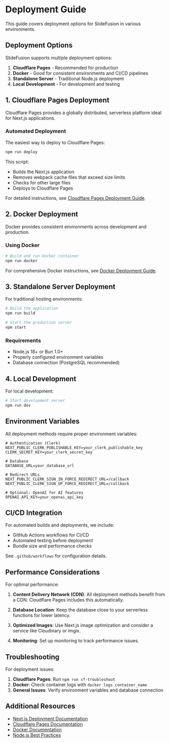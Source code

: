 # Deployment Guide

This guide covers deployment options for SlideFusion in various environments.

## Deployment Options

SlideFusion supports multiple deployment options:

1. **Cloudflare Pages** - Recommended for production
2. **Docker** - Good for consistent environments and CI/CD pipelines
3. **Standalone Server** - Traditional Node.js deployment
4. **Local Development** - For development and testing

## 1. Cloudflare Pages Deployment

Cloudflare Pages provides a globally distributed, serverless platform ideal for Next.js applications.

### Automated Deployment

The easiest way to deploy to Cloudflare Pages:

```bash
npm run deploy
```

This script:

- Builds the Next.js application
- Removes webpack cache files that exceed size limits
- Checks for other large files
- Deploys to Cloudflare Pages

For detailed instructions, see [Cloudflare Pages Deployment Guide](./CLOUDFLARE_DEPLOYMENT.md).

## 2. Docker Deployment

Docker provides consistent environments across development and production.

### Using Docker

```bash
# Build and run Docker container
npm run docker
```

For comprehensive Docker instructions, see [Docker Deployment Guide](./DOCKER_DEPLOYMENT.md).

## 3. Standalone Server Deployment

For traditional hosting environments:

```bash
# Build the application
npm run build

# Start the production server
npm start
```

### Requirements

- Node.js 18+ or Bun 1.0+
- Properly configured environment variables
- Database connection (PostgreSQL recommended)

## 4. Local Development

For local development:

```bash
# Start development server
npm run dev
```

## Environment Variables

All deployment methods require proper environment variables:

```
# Authentication (Clerk)
NEXT_PUBLIC_CLERK_PUBLISHABLE_KEY=your_clerk_publishable_key
CLERK_SECRET_KEY=your_clerk_secret_key

# Database
DATABASE_URL=your_database_url

# Redirect URLs
NEXT_PUBLIC_CLERK_SIGN_IN_FORCE_REDIRECT_URL=/callback
NEXT_PUBLIC_CLERK_SIGN_UP_FORCE_REDIRECT_URL=/callback

# Optional: OpenAI for AI features
OPENAI_API_KEY=your_openai_api_key
```

## CI/CD Integration

For automated builds and deployments, we include:

- GitHub Actions workflows for CI/CD
- Automated testing before deployment
- Bundle size and performance checks

See `.github/workflows` for configuration details.

## Performance Considerations

For optimal performance:

1. **Content Delivery Network (CDN)**: All deployment methods benefit from a CDN. Cloudflare Pages includes this automatically.

2. **Database Location**: Keep the database close to your serverless functions for lower latency.

3. **Optimized Images**: Use Next.js image optimization and consider a service like Cloudinary or imgix.

4. **Monitoring**: Set up monitoring to track performance issues.

## Troubleshooting

For deployment issues:

1. **Cloudflare Pages**: Run `npm run cf-troubleshoot`
2. **Docker**: Check container logs with `docker logs container_name`
3. **General Issues**: Verify environment variables and database connection

## Additional Resources

- [Next.js Deployment Documentation](https://nextjs.org/docs/deployment)
- [Cloudflare Pages Documentation](https://developers.cloudflare.com/pages/)
- [Docker Documentation](https://docs.docker.com/)
- [Node.js Best Practices](https://github.com/goldbergyoni/nodebestpractices)
